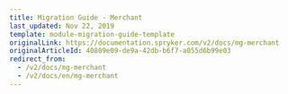 ```yaml
---
title: Migration Guide - Merchant
last_updated: Nov 22, 2019
template: module-migration-guide-template
originalLink: https://documentation.spryker.com/v2/docs/mg-merchant
originalArticleId: 40809e09-de9a-42db-b6f7-a055d6b99e03
redirect_from:
  - /v2/docs/mg-merchant
  - /v2/docs/en/mg-merchant
---
```



